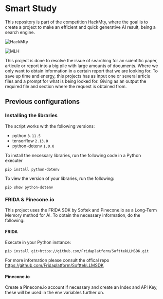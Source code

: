# Smart Study

This repository is part of the competition HackMty, where the goal is to create a project to make an efficient and quick generstive AI result, being a search engine.

![HackMty](https://aistudio.blob.core.windows.net/random/AzureOpenAIKeys.png?sp=r&st=2023-09-23T21:32:41Z&se=2023-09-27T05:32:41Z&spr=https&sv=2022-11-02&sr=b&sig=LYMJH13tFL%2BKxf2Ku7pcrgvGAr4lPqFJ5xnwo8WqbxY%3D](https://www.google.com/url?sa=i&url=https%3A%2F%2Fhackmty.com%2F&psig=AOvVaw0cWkGM-bd5kr1G9qSvkjAT&ust=1695597390427000&source=images&cd=vfe&opi=89978449&ved=0CBEQjRxqFwoTCLiB-9LuwYEDFQAAAAAdAAAAABAE)https://www.google.com/url?sa=i&url=https%3A%2F%2Fhackmty.com%2F&psig=AOvVaw0cWkGM-bd5kr1G9qSvkjAT&ust=1695597390427000&source=images&cd=vfe&opi=89978449&ved=0CBEQjRxqFwoTCLiB-9LuwYEDFQAAAAAdAAAAABAE)

![MLH](https://aistudio.blob.core.windows.net/random/AzureOpenAIKeys.png?sp=r&st=2023-09-23T21:32:41Z&se=2023-09-27T05:32:41Z&spr=https&sv=2022-11-02&sr=b&sig=LYMJH13tFL%2BKxf2Ku7pcrgvGAr4lPqFJ5xnwo8WqbxY%3D](https://www.google.com/url?sa=i&url=https%3A%2F%2Fhackmty.com%2F&psig=AOvVaw0cWkGM-bd5kr1G9qSvkjAT&ust=1695597390427000&source=images&cd=vfe&opi=89978449&ved=0CBEQjRxqFwoTCLiB-9LuwYEDFQAAAAAdAAAAABAE)https://www.google.com/url?sa=i&url=https%3A%2F%2Fhackmty.com%2F&psig=AOvVaw0cWkGM-bd5kr1G9qSvkjAT&ust=1695597390427000&source=images&cd=vfe&opi=89978449&ved=0CBEQjRxqFwoTCLiB-9LuwYEDFQAAAAAdAAAAABAE](https://www.google.com/url?sa=i&url=https%3A%2F%2Fmlh.io%2F&psig=AOvVaw1bO1aKY3vk758MyfmWfqGX&ust=1695597488397000&source=images&cd=vfe&opi=89978449&ved=0CBAQjRxqFwoTCJi5zoHvwYEDFQAAAAAdAAAAABAE)https://www.google.com/url?sa=i&url=https%3A%2F%2Fmlh.io%2F&psig=AOvVaw1bO1aKY3vk758MyfmWfqGX&ust=1695597488397000&source=images&cd=vfe&opi=89978449&ved=0CBAQjRxqFwoTCJi5zoHvwYEDFQAAAAAdAAAAABAE)

This project is done to resolve the issue of searching for an scientific paper, articule or report into a big pile with large amounts of documents. Where we only want to obtain information in a certain report that we are looking for.
To save up time and energy, this projects has as input one or several article files and a prompt for what is being looked for. Giving as an output the required file and section where the request is obtained from.

## Previous configurations

### Installing the libraries

The script works with the following versions:
- python `3.11.5`
- tensorflow `2.13.0`
- python-dotenv `1.0.0`

To install the necessary libraries, run the following code in a Python executer
``` CMD Commands
pip install python-dotenv
```

To view the version of your libraries, run the following:
``` CMD Commands
pip show python-dotenv
```

### FRIDA & Pinecone.io

This project uses the FRIDA SDK by Softek and Pinecone.io as a Long-Term Memory method for AI. To obtain the necessary information, do the following:

#### FRIDA

Execute in your Python instance:
``` CMD Commands
pip install git+https://github.com/Fridaplatform/SofttekLLMSDK.git
```
For more information please consult the offical repo https://github.com/Fridaplatform/SofttekLLMSDK

#### Pinecone.io

Create a Pinecone.io account if necessary and create an Index and API Key, these will be used in the env variables further on.
